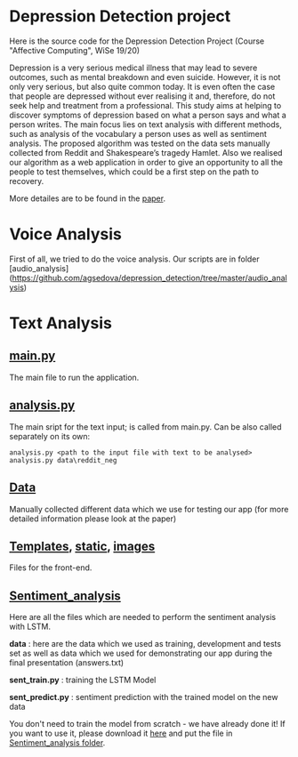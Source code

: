 # Depression Detection project

Here is the source code for the Depression Detection Project (Course "Affective Computing", WiSe 19/20)

Depression is a very serious medical illness that may lead to severe outcomes, such as mental breakdown and even suicide. However, it is not only very serious, but also quite common today. It is even often the case that people are depressed without ever realising it and, therefore, do not seek help and treatment from a professional. This study aims at helping to discover symptoms of depression based on what a person says and what a person writes. The main focus lies on text analysis with different methods, such as analysis of the vocabulary a person uses as well as sentiment analysis. The proposed algorithm was tested on the data sets manually collected from Reddit and Shakespeare’s tragedy Hamlet. Also we realised our algorithm as a web application in order to give an opportunity to all the people to test themselves, which could be a first step on the path to recovery.

More detailes are to be found in the [paper](https://github.com/agsedova/depression_detection/blob/master/Depression_recognition_Schinke_Sedova.pdf).

# Voice Analysis

First of all, we tried to do the voice analysis. Our scripts are in folder [audio_analysis]
(https://github.com/agsedova/depression_detection/tree/master/audio_analysis)

# Text Analysis

## [main.py](https://github.com/agsedova/depression_detection/blob/master/main.py)

The main file to run the application.

## [analysis.py](https://github.com/agsedova/depression_detection/blob/master/analysis.py)
The main sript for the text input; is called from main.py. 
Can be also called separately on its own:

    analysis.py <path to the input file with text to be analysed>
    analysis.py data\reddit_neg

## [Data](https://github.com/agsedova/depression_detection/tree/master/data)

Manually collected different data which we use for testing our app (for more detailed information please look at the paper)

## [Templates](https://github.com/agsedova/depression_detection/tree/master/templates), [static](https://github.com/agsedova/depression_detection/tree/master/static), [images](https://github.com/agsedova/depression_detection/tree/master/images)
Files for the front-end. 

## [Sentiment_analysis](https://github.com/agsedova/depression_detection/tree/master/Sentiment_analysis)
Here are all the files which are needed to perform the sentiment analysis with LSTM.

**data** : here are the data which we used as training, development and tests set as well as data which we used for demonstrating our app during the final presentation (answers.txt)

**sent_train.py** : training the LSTM Model

**sent_predict.py** : sentiment prediction with the trained model on the new data

You don't need to train the model from scratch - we have already done it! If you want to use it, please download it [here](https://www.icloud.com/iclouddrive/07l-mKo0NRemSlP5AQQY__HgQ#trained_model) and put the file in [Sentiment_analysis folder](https://github.com/agsedova/depression_detection/tree/master/Sentiment_analysis).

